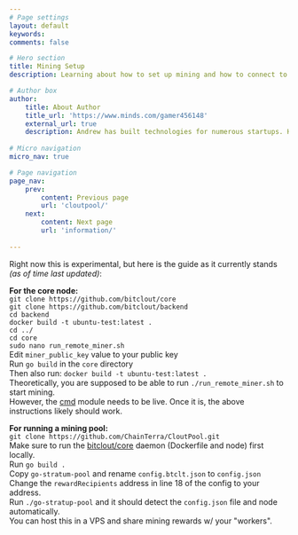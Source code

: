 ```yaml
---
# Page settings
layout: default
keywords:
comments: false

# Hero section
title: Mining Setup
description: Learning about how to set up mining and how to connect to what is needed.

# Author box
author:
    title: About Author
    title_url: 'https://www.minds.com/gamer456148'
    external_url: true
    description: Andrew has built technologies for numerous startups. He currently does research in Computational Genomics, Distributed Systems, and Quantum Computing. He is a Copt, and likes to play a variety of sports or build things in his free time.
    
# Micro navigation
micro_nav: true

# Page navigation
page_nav:
    prev:
        content: Previous page
        url: 'cloutpool/'
    next:
        content: Next page
        url: 'information/'
        
---
```


Right now this is experimental, but here is the guide as it currently stands *(as of time last updated)*:

**For the core node:** \
`git clone https://github.com/bitclout/core` \
`git clone https://github.com/bitclout/backend` \
`cd backend` \
`docker build -t ubuntu-test:latest .` \
`cd ../` \
`cd core` \
`sudo nano run_remote_miner.sh` \
Edit `miner_public_key` value to your public key \
Run `go build` in the `core` directory \
Then also run: `docker build -t ubuntu-test:latest .` \
Theoretically, you are supposed to be able to run `./run_remote_miner.sh` to start mining. \
However, the [cmd](https://github.com/bitclout/core/cmd/) module needs to be live. Once it is, the above instructions likely should work.

**For running a mining pool:** \
`git clone https://github.com/ChainTerra/CloutPool.git` \
Make sure to run the [bitclout/core](https://github.com/bitclout/core) daemon (Dockerfile and node) first locally. \
Run `go build .` \
Copy `go-stratum-pool` and rename `config.btclt.json` to `config.json` \
Change the `rewardRecipients` address in line 18 of the config to your address. \
Run `./go-stratup-pool` and it should detect the `config.json` file and node automatically. \
You can host this in a VPS and share mining rewards w/ your "workers".
